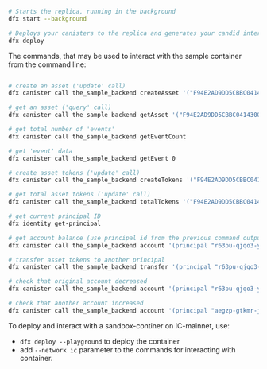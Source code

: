 ```bash
# Starts the replica, running in the background
dfx start --background

# Deploys your canisters to the replica and generates your candid interface
dfx deploy
```

The commands, that may be used to interact with the sample container from the command line:

```bash

# create an asset ('update' call)
dfx canister call the_sample_backend createAsset '("F94E2AD9DD5CBBC041430004")'

# get an asset ('query' call)
dfx canister call the_sample_backend getAsset '("F94E2AD9DD5CBBC041430004")'

# get total number of 'events'
dfx canister call the_sample_backend getEventCount

# get 'event' data
dfx canister call the_sample_backend getEvent 0

# create asset tokens ('update' call)
dfx canister call the_sample_backend createTokens '("F94E2AD9DD5CBBC041430004", 1000)'

# get total asset tokens ('update' call)
dfx canister call the_sample_backend totalTokens '("F94E2AD9DD5CBBC041430004")'

# get current principal ID
dfx identity get-principal

# get account balance (use principal id from the previous command output)
dfx canister call the_sample_backend account '(principal "r63pu-qjqo3-yvyrr-xhymp-63lj4-oycfx-7r4yr-mspkh-guhdl-vrjkr-cae", "F94E2AD9DD5CBBC041430004")'

# transfer asset tokens to another principal
dfx canister call the_sample_backend transfer '(principal "r63pu-qjqo3-yvyrr-xhymp-63lj4-oycfx-7r4yr-mspkh-guhdl-vrjkr-cae", principal "aegzp-gtkmr-jvvmz-etkwz-pipqe-q4wui-vmv4a-glxhw-ouk4j-ru2p4-7ae", "F94E2AD9DD5CBBC041430004", 50)'

# check that original account decreased
dfx canister call the_sample_backend account '(principal "r63pu-qjqo3-yvyrr-xhymp-63lj4-oycfx-7r4yr-mspkh-guhdl-vrjkr-cae", "F94E2AD9DD5CBBC041430004")'

# check that another account increased
dfx canister call the_sample_backend account '(principal "aegzp-gtkmr-jvvmz-etkwz-pipqe-q4wui-vmv4a-glxhw-ouk4j-ru2p4-7ae", "F94E2AD9DD5CBBC041430004")'
```


To deploy and interact with a sandbox-continer on IC-mainnet, use:

- `dfx deploy --playground` to deploy the container
- add `--network ic` parameter to the commands for interacting with container.